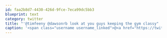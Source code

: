 ```yaml
---
id: faa2b8d7-4430-426d-9fce-7eca99dc5bb3
blueprint: text
category: twitter
title: "'@timfeeny @dawsonrb look at you guys keeping the gym classy"
caption: '<span class="username username_linked">@<a href="https://twitter.com/timfeeny" title="Tim Feeny">timfeeny</a></span> <span class="username username_linked">@<a href="https://twitter.com/dawsonrb" title="Robert Dawson">dawsonrb</a></span> look at you guys keeping the gym classy'
---
```

